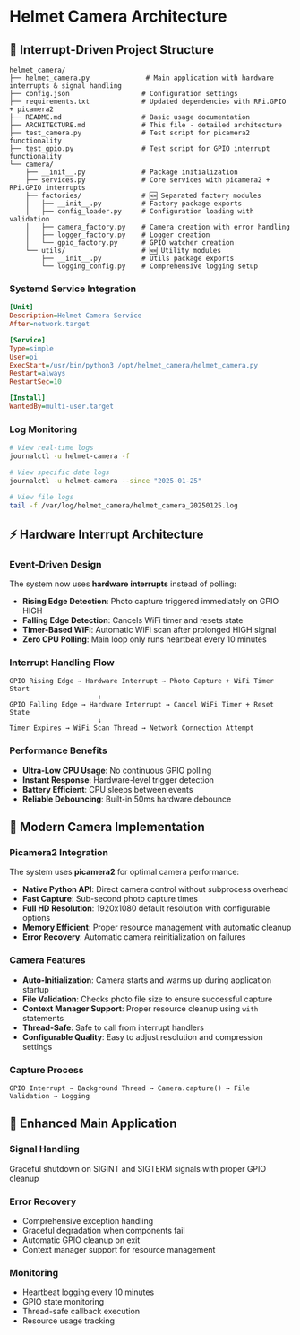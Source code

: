 # Helmet Camera Architecture

## 📁 Interrupt-Driven Project Structure

```
helmet_camera/
├── helmet_camera.py              # Main application with hardware interrupts & signal handling
├── config.json                  # Configuration settings
├── requirements.txt             # Updated dependencies with RPi.GPIO + picamera2
├── README.md                    # Basic usage documentation
├── ARCHITECTURE.md              # This file - detailed architecture
├── test_camera.py               # Test script for picamera2 functionality
├── test_gpio.py                 # Test script for GPIO interrupt functionality
└── camera/
    ├── __init__.py              # Package initialization
    ├── services.py              # Core services with picamera2 + RPi.GPIO interrupts
    ├── factories/               # 🆕 Separated factory modules
    │   ├── __init__.py          # Factory package exports
    │   ├── config_loader.py     # Configuration loading with validation
    │   ├── camera_factory.py    # Camera creation with error handling
    │   ├── logger_factory.py    # Logger creation
    │   └── gpio_factory.py      # GPIO watcher creation
    └── utils/                   # 🆕 Utility modules
        ├── __init__.py          # Utils package exports
        └── logging_config.py    # Comprehensive logging setup
```




### Systemd Service Integration
```ini
[Unit]
Description=Helmet Camera Service
After=network.target

[Service]
Type=simple
User=pi
ExecStart=/usr/bin/python3 /opt/helmet_camera/helmet_camera.py
Restart=always
RestartSec=10

[Install]
WantedBy=multi-user.target
```

### Log Monitoring
```bash
# View real-time logs
journalctl -u helmet-camera -f

# View specific date logs
journalctl -u helmet-camera --since "2025-01-25"

# View file logs
tail -f /var/log/helmet_camera/helmet_camera_20250125.log
```

## ⚡ Hardware Interrupt Architecture

### Event-Driven Design
The system now uses **hardware interrupts** instead of polling:

- **Rising Edge Detection**: Photo capture triggered immediately on GPIO HIGH
- **Falling Edge Detection**: Cancels WiFi timer and resets state  
- **Timer-Based WiFi**: Automatic WiFi scan after prolonged HIGH signal
- **Zero CPU Polling**: Main loop only runs heartbeat every 10 minutes

### Interrupt Handling Flow
```
GPIO Rising Edge → Hardware Interrupt → Photo Capture + WiFi Timer Start
                      ↓
GPIO Falling Edge → Hardware Interrupt → Cancel WiFi Timer + Reset State
                      ↓
Timer Expires → WiFi Scan Thread → Network Connection Attempt
```

### Performance Benefits
- **Ultra-Low CPU Usage**: No continuous GPIO polling
- **Instant Response**: Hardware-level trigger detection
- **Battery Efficient**: CPU sleeps between events
- **Reliable Debouncing**: Built-in 50ms hardware debounce

## 📸 Modern Camera Implementation

### Picamera2 Integration
The system uses **picamera2** for optimal camera performance:

- **Native Python API**: Direct camera control without subprocess overhead
- **Fast Capture**: Sub-second photo capture times
- **Full HD Resolution**: 1920x1080 default resolution with configurable options
- **Memory Efficient**: Proper resource management with automatic cleanup
- **Error Recovery**: Automatic camera reinitialization on failures

### Camera Features
- **Auto-Initialization**: Camera starts and warms up during application startup
- **File Validation**: Checks photo file size to ensure successful capture
- **Context Manager Support**: Proper resource cleanup using `with` statements
- **Thread-Safe**: Safe to call from interrupt handlers
- **Configurable Quality**: Easy to adjust resolution and compression settings

### Capture Process
```
GPIO Interrupt → Background Thread → Camera.capture() → File Validation → Logging
```

## 🔧 Enhanced Main Application

### Signal Handling
Graceful shutdown on SIGINT and SIGTERM signals with proper GPIO cleanup

### Error Recovery
- Comprehensive exception handling
- Graceful degradation when components fail
- Automatic GPIO cleanup on exit
- Context manager support for resource management

### Monitoring
- Heartbeat logging every 10 minutes
- GPIO state monitoring
- Thread-safe callback execution
- Resource usage tracking

